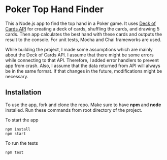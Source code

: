 # Poker Top Hand Finder
This a Node.js app to find the top hand in a Poker game. It uses [Deck of Cards API](https://deckofcardsapi.com/) for creating a deck of cards, shuffling the cards, and drawing 5 cards. Then app calculates the best hand with these cards and outputs the result to the console. For unit tests, Mocha and Chai frameworks are used.

While building the project, I made some assumptions which are mainly about the Deck of Cards API. I assume that there might be some errors while connecting to that API. Therefore, I added error handlers to prevent app from crash. Also, I assume that the data returned from API will always be in the same format. If that changes in the future, modifications might be necessary.

## Installation
To use the app, fork and clone the repo.
Make sure to have **npm** and **node** installed.
Run these commands from root directory of the project.

To start the app
```console
npm install
npm start
```
To run the tests
```console
npm test
```
